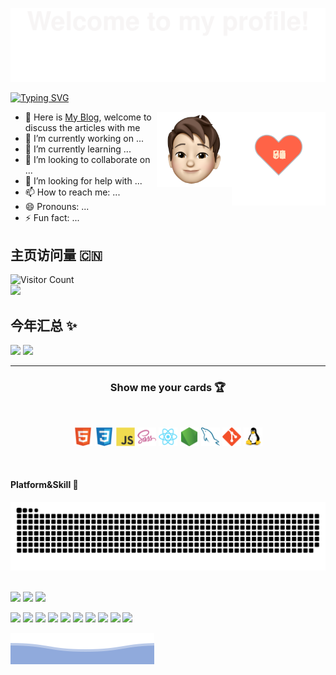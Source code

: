 ![](assets/Bottom_up.svg)

<!-- my-JackieDYH -->

[![Typing SVG](https://readme-typing-svg.herokuapp.com?color=%2336BCF7&center=true&vCenter=true&width=600&lines=Hi+there+👋,+I'm+JackieDYH;+Welcome+to+My+Profile!;Over+4+years+of+programming+experience;Always+learning+new+things+;Machine+learning+enthusiast+;https://jackiehao.blog.csdn.net/)](https://jackiehao.blog.csdn.net/)

<a href="https://github.com/JackieDYH">
	<img align="right" width="150px" src="https://raw.githubusercontent.com/JackieDYH/JackieDYH/main/assets/heart.svg"/>
	<img align="right" width="120px" src="assets/Jackie.png"/>
</a>

<!-- ### Hi there 👋 I'm JackieDYH <a href="https://github.com/JackieDYH"><img align="right" width="150px" src="https://raw.githubusercontent.com/JackieDYH/JackieDYH/main/assets/heart.svg"/></a> -->

- 💬 Here is [My Blog](https://jackiehao.blog.csdn.net), welcome to discuss the articles with me
- 🔭 I’m currently working on ...
- 🌱 I’m currently learning ...
- 👯 I’m looking to collaborate on ...
- 🤔 I’m looking for help with ...
- 📫 How to reach me: ...
- 😄 Pronouns: ...
- ⚡ Fun fact: ...

## 主页访问量 🇨🇳

<!-- <p align="center">
<img src="https://profile-counter.glitch.me/JackieDYH/count.svg">
</p> -->

![Visitor Count](https://profile-counter.glitch.me/JackieDYH/count.svg)
<br/>
![](https://count.getloli.com/get/@JackieDYH.github.readme)

<!--
Here are some ideas to get you started:
-->

## 今年汇总 ✨

<div>
	<img height="180px" src="https://github-readme-stats.vercel.app/api?username=JackieDYH&show_icons=true&count_private=true&bg_color=0,EC6C6C,FFD479,FFFC79,73FA79&theme=graywhite&locale=cn" />
	<img height="180px" src="https://github-readme-stats.vercel.app/api/top-langs/?username=JackieDYH&layout=compact&exclude_repo=Blog,JackieDYH.github.io,ShowRepoTrafficData,GoFish&bg_color=0,EC6C6C,FFD479,FFFC79,73FA79&theme=graywhite&locale=cn" />
	<!--
	<img align="" height="137px" src="https://github-readme-stats.vercel.app/api?username=JackieDYH&hide_title=true&hide_border=true&show_icons=true&include_all_commits=true&line_height=21&bg_color=0,EC6C6C,FFD479,FFFC79,73FA79&theme=graywhite&locale=cn" />
	<img align="" height="137px" src="https://github-readme-stats.vercel.app/api/top-langs/?username=JackieDYH&hide_title=true&hide_border=true&layout=compact&bg_color=0,EC6C6C,FFD479,FFFC79,73FA79&theme=graywhite&locale=cn" />
	-->
</div>

<hr>
<h3 align="center">Show me your cards 🏆</h3>
<br>

<p align="center">
	<!--
	<img src=https://raw.githubusercontent.com/devicons/devicon/master/icons/python/python-original.svg alt=python width="30" height="30"/>
	<img src=https://raw.githubusercontent.com/devicons/devicon/master/icons/mongodb/mongodb-original.svg alt=mongodb width="30" height="30"/>
	<img src=https://raw.githubusercontent.com/devicons/devicon/master/icons/express/express-original.svg alt=express width="30" height="30"/>
	<img src=https://raw.githubusercontent.com/devicons/devicon/master/icons/postgresql/postgresql-original.svg alt=express width="30" height="30"/>
	-->
	<img src=https://raw.githubusercontent.com/devicons/devicon/master/icons/html5/html5-original.svg alt=html5 width="30" height="30"/>
	<img src=https://raw.githubusercontent.com/devicons/devicon/master/icons/css3/css3-original.svg alt=css3 width="30" height="30"/>
	<img src=https://raw.githubusercontent.com/devicons/devicon/master/icons/javascript/javascript-original.svg alt=javascript width="30" height="30"/>
	<img src=https://raw.githubusercontent.com/devicons/devicon/master/icons/sass/sass-original.svg alt=sass width="30" height="30"/>
	<img src=https://raw.githubusercontent.com/devicons/devicon/master/icons/react/react-original.svg alt=react width="30" height="30"/>
	<img src=https://raw.githubusercontent.com/devicons/devicon/master/icons/nodejs/nodejs-original.svg alt=nodejs width="30" height="30"/>
	<img src=https://raw.githubusercontent.com/devicons/devicon/master/icons/mysql/mysql-original.svg alt=express width="30" height="30"/>
	<img src=https://raw.githubusercontent.com/devicons/devicon/master/icons/git/git-original.svg alt=git width="30" height="30"/>
	<img src=https://raw.githubusercontent.com/devicons/devicon/master/icons/linux/linux-original.svg alt=linux width="30" height="30"/>
</p>
<br>
<!--
<p align="center">
	<img width="500" src="https://metrics.lecoq.io/JackieDYH" alt="Github Metrics">
	<br>
</p>
-->

#### Platform&Skill 🚩

<!-- ![snake](https://raw.githubusercontent.com/blueedgetechno/blueedgetechno/output/github-contribution-grid-snake.svg) -->
<picture>
  <source media="(prefers-color-scheme: dark)" srcset="https://raw.githubusercontent.com/JackieDYH/JackieDYH/output/github-contribution-grid-snake-dark.svg">
  <source media="(prefers-color-scheme: light)" srcset="https://raw.githubusercontent.com/JackieDYH/JackieDYH/output/github-contribution-grid-snake.svg">
  <img alt="github contribution grid snake animation" src="https://raw.githubusercontent.com/JackieDYH/JackieDYH/output/github-contribution-grid-snake.svg">
</picture>
<br><br>

[![](https://img.shields.io/badge/Ubuntu-E95420?style=flat-square&logo=Ubuntu&logoColor=ffffff)](https://ubuntu.com/)
[![](https://img.shields.io/badge/Windows-10-2376bc?style=flat-square&logo=windows&logoColor=ffffff)](https://www.microsoft.com/windows/get-windows-10)
[![](https://img.shields.io/badge/IDE-Visual%20Studio%20Code-blue?style=flat-square&logo=visual-studio-code&logoColor=ffffff)](https://code.visualstudio.com/)

[![](https://img.shields.io/badge/JavaScript-f7e018?style=flat-square&logo=javascript&logoColor=white)](https://www.ecma-international.org/)
[![](https://img.shields.io/badge/TypeScript-007ACC?style=flat-square&logo=TypeScript&logoColor=white)](https://www.typescriptlang.org/)
[![](https://img.shields.io/badge/Node.js-43853d?style=flat-square&logo=node.js&logoColor=ffffff)](https://nodejs.org/)
[![](https://img.shields.io/badge/React-2376bc?style=flat-square&logo=React&logoColor=white)](https://reactjs.org/)
[![](https://img.shields.io/badge/Microsoft_SQL_Server-CC2927?style=flat-square&logo=microsoft-sql-server&logoColor=white)](https://www.microsoft.com/en-us/sql-server/sql-server-downloads)
[![](https://img.shields.io/badge/Docker-2496ED?style=flat-square&logo=docker&logoColor=ffffff)](https://www.docker.com/)
[![](https://img.shields.io/badge/Git-f05032?style=flat-square&logo=git&logoColor=white)](https://git-scm.com/)
[![](https://img.shields.io/badge/Nginx-269539?style=flat-square&logo=nginx&logoColor=ffffff)](https://nginx.org/)
[![](https://img.shields.io/badge/NPM-cb3837?style=flat-square&logo=npm&logoColor=white)](https://npmjs.com/)
[![](https://img.shields.io/badge/MongoDB-4EA94B?style=flat-square&logo=mongodb&logoColor=ffffff)](https://www.mongodb.com/)

![](assets/Bottom_down.svg)
